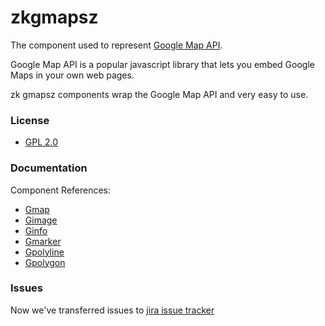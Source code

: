 zkgmapsz
========

The component used to represent [Google Map API](https://developers.google.com/maps/documentation/javascript/?csw=1).

Google Map API is a popular javascript library that lets you embed Google Maps in your own web pages.

zk gmapsz components wrap the Google Map API and very easy to use.

### License
 * [GPL 2.0](https://www.gnu.org/licenses/gpl-2.0.html)
 
### Documentation

Component References:

 - [Gmap](http://books.zkoss.org/wiki/ZK_Component_Reference/Diagrams_and_Reports/Gmaps)
 - [Gimage](http://books.zkoss.org/wiki/ZK_Component_Reference/Diagrams_and_Reports/Gmaps/Gimage)
 - [Ginfo](http://books.zkoss.org/wiki/ZK_Component_Reference/Diagrams_and_Reports/Gmaps/Ginfo)
 - [Gmarker](http://books.zkoss.org/wiki/ZK_Component_Reference/Diagrams_and_Reports/Gmaps/Gmarker)
 - [Gpolyline](http://books.zkoss.org/wiki/ZK_Component_Reference/Diagrams_and_Reports/Gmaps/Gpolyline)
 - [Gpolygon](http://books.zkoss.org/wiki/ZK_Component_Reference/Diagrams_and_Reports/Gmaps/Gpolygon)

### Issues
 Now we've transferred issues to [jira issue tracker](http://tracker.zkoss.org/browse/ZKGMAPS)
